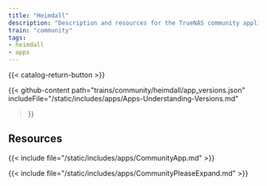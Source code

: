 ```yaml
---
title: "Heimdall"
description: "Description and resources for the TrueNAS community application called Heimdall."
train: "community"
tags:
- heimdall
- apps
---
```


{{< catalog-return-button >}}

{{< github-content 
    path="trains/community/heimdall/app_versions.json"
	includeFile="/static/includes/apps/Apps-Understanding-Versions.md"
>}}

## Resources

{{< include file="/static/includes/apps/CommunityApp.md" >}}

{{< include file="/static/includes/apps/CommunityPleaseExpand.md" >}}

<!--
<div class="docs-sections">

{{< doc-card title="<appname> Deployments" link="/resources/"
descr="How to deploy and configure the <appname> app." >}}

</div>
-->
